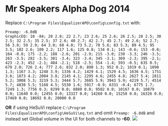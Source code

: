 # Mr Speakers Alpha Dog 2014
Replace `C:\Program Files\EqualizerAPO\config\config.txt` with:
```
Preamp: -6.0dB
GraphicEQ: 10 -84; 20 2.8; 22 2.7; 23 2.6; 25 2.6; 26 2.5; 28 2.5; 30 2.5; 32 2.5; 35 2.5; 37 2.6; 40 2.7; 42 2.7; 45 2.7; 49 2.6; 52 2.7; 56 3.0; 59 2.9; 64 3.0; 68 4.0; 73 5.2; 78 5.6; 83 5.3; 89 4.5; 95 3.5; 102 2.6; 109 2.2; 117 1.6; 125 0.8; 134 0.1; 143 -0.6; 153 -0.8; 164 -0.8; 175 -2.2; 188 -2.6; 201 -2.9; 215 -3.0; 230 -3.3; 246 -3.5; 263 -3.5; 282 -3.5; 301 -3.4; 323 -3.4; 345 -3.1; 369 -2.3; 395 -2.1; 423 -2.3; 452 -2.1; 484 -2.1; 518 -2.5; 554 -1.4; 593 -0.5; 635 0.5; 679 2.0; 726 2.4; 777 2.6; 832 2.0; 890 1.3; 952 0.2; 1019 0.1; 1090 1.3; 1167 3.3; 1248 3.9; 1336 4.2; 1429 4.1; 1529 4.5; 1636 4.5; 1751 3.6; 1873 4.2; 2004 3.8; 2145 4.1; 2295 4.6; 2455 4.8; 2627 5.4; 2811 5.2; 3008 5.3; 3219 5.3; 3444 5.7; 3685 5.9; 3943 5.9; 4219 5.7; 4514 5.7; 4830 5.5; 5168 4.5; 5530 1.6; 5917 -0.9; 6331 -0.4; 6775 1.7; 7249 1.3; 7756 0.3; 8299 0.0; 8880 0.0; 9502 0.0; 10167 0.0; 10879 0.0; 11640 0.0; 12455 0.0; 13327 0.0; 14260 0.0; 15258 0.0; 16326 0.0; 17469 0.0; 18692 0.0; 20000 0.0
```
**OR** if using HeSuVi replace `C:\Program Files\EqualizerAPO\config\HeSuVi\eq.txt` and omit `Preamp: -6.0dB` and instead set Global volume in the UI for both channels to **-60**.
![](https://raw.githubusercontent.com/jaakkopasanen/AutoEq/master/results/Sonoma%20Model%20One/innerfidelity/onear/Mr%20Speakers%20Alpha%20Dog%202014/Mr%20Speakers%20Alpha%20Dog%202014.png)